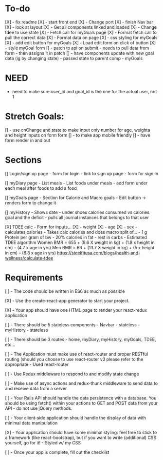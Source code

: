 # To-do
[X] - fix readme
[X] - start front end
[X] - Change port
[X] - finish Nav bar
[X] - look at layout
[X] - Get all components linked and loaded
[X] - Change tdee to use state
[X] - Fetch call for myGoals page
[X] - Format fetch call to pull the correct data
[X] - Format data on page
[X] - css styling for myGoals
[X] - add edit button for myGoals
[X] - Load edit form on click of button
[X] - style myGoal form
[] - patch to api on submit
    - needs to pull data from form
    - then assigns it in patch
[] - have components update with new goal data (ig by changing state)
    - passed state to parent comp - myGoals

# NEED
- need to make sure user_id and goal_id is the one for the actual user, not 1

# Stretch Goals:
[] - use onChange and state to make input only number for age, weighta and height inputs on form form
[] - to make app mobile friendly
[] - have form render in and out

# Sections
[] Login/sign up page
    - form for login
    - link to sign up page
    - form for sign in

[] myDiary page
    - List meals
    - List foods under meals
    - add form under each meal after foods to add a food

[] myGoals page 
    - Section for Calorie and Macro goals
    - Edit button -> renders form to change it

[] myHistory
    - Shows date
        - under shoes calories consumed vs calories goal and the deficit
    - pulls all journal instances that belongs to that user

[X] TDEE calc
    - Form for inputs...
        [X] - weight
        [X] - age
        [X] - sex
        - calculates calories
    - Takes calc calories and does macro split of...
        - 1 g Protein per gram of bw
        - 20% calories in fat
        - rest in carbs
    - Estimated TDEE algorithm
    Women BMR = 655 + (9.6 X weight in kg) + (1.8 x height in cm) – (4.7 x age in yrs)
    Men BMR = 66 + (13.7 X weight in kg) + (5 x height in cm) – (6.8 x age in yrs)
    https://steelfitusa.com/blogs/health-and-wellness/calculate-tdee

# Requirements

[ ] - The code should be written in ES6 as much as possible

[X] - Use the create-react-app generator to start your project.

[X] - Your app should have one HTML page to render your react-redux application

[ ] - There should be 5 stateless components
    - Navbar - stateless
    - myHistory - stateless

[ ] - There should be 3 routes
    - home, myDiary, myHistory, myGoals, TDEE, etc...

[ ] - The Application must make use of react-router and proper RESTful routing (should you choose to use react-router v3 please refer to the appropriate
    - Used react-router

[ ] - Use Redux middleware to respond to and modify state change

[ ] - Make use of async actions and redux-thunk middleware to send data to and receive data from a server

[ ] - Your Rails API should handle the data persistence with a database. You should be using fetch() within your actions to GET and POST data from your API - do not use jQuery methods.

[ ] - Your client-side application should handle the display of data with minimal data manipulation

[X] - Your application should have some minimal styling: feel free to stick to a framework (like react-bootstrap), but if you want to write (additional) CSS yourself, go for it!
    - Styled w/ my CSS

[ ] - Once your app is complete, fill out the checklist